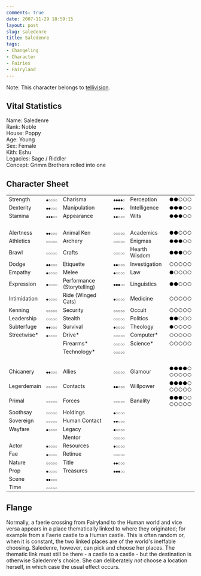 ```yaml
---
comments: true
date: 2007-11-29 18:59:15
layout: post
slug: saledenre
title: Saledenre
tags:
- Changeling
- Character
- Fairies
- Fairyland
---
```


<p>Note: This character belongs to <a href="http://tellivision.livejournal.com">tellivision</a>.</p>
<h2>Vital Statistics</h2>
<p>Name: Saledenre<br />
Rank: Noble<br />
House: Poppy<br />
Age: Young<br />
Sex: Female<br />
Kith: Eshu<br />
Legacies: Sage / Riddler<br />
Concept: Grimm Brothers rolled into one</p>
<h2>Character Sheet</h2>
<table border="0" width="100%" cellspacing="2" cellpadding="4">
<tr>
<td>Strength</td>
<td><img src="/img/fiction/characters/dots/1.png" /></td>
<td>Charisma</td>
<td><img src="/img/fiction/characters/dots/4.png" /></td>
<td>Perception</td>
<td><img src="/img/fiction/characters/dots/2.png" /></td>
</tr>
<tr>
<td>Dexterity</td>
<td><img src="/img/fiction/characters/dots/2.png" /></td>
<td>Manipulation</td>
<td><img src="/img/fiction/characters/dots/4.png" /></td>
<td>Intelligence</td>
<td><img src="/img/fiction/characters/dots/3.png" /></td>
</tr>
<tr>
<td>Stamina</td>
<td><img src="/img/fiction/characters/dots/3.png" /></td>
<td>Appearance</td>
<td><img src="/img/fiction/characters/dots/2.png" /></td>
<td>Wits</td>
<td><img src="/img/fiction/characters/dots/3.png" /></td>
</tr>
<tr>
<td>&nbsp;</td>
</tr>
<tr>
<td>Alertness</td>
<td><img src="/img/fiction/characters/dots/2.png" /></td>
<td>Animal Ken</td>
<td><img src="/img/fiction/characters/dots/0.png" /></td>
<td>Academics</td>
<td><img src="/img/fiction/characters/dots/2.png" /></td>
</tr>
<tr>
<td>Athletics</td>
<td><img src="/img/fiction/characters/dots/0.png" /></td>
<td>Archery</td>
<td><img src="/img/fiction/characters/dots/0.png" /></td>
<td>Enigmas</td>
<td><img src="/img/fiction/characters/dots/3.png" /></td>
</tr>
<tr>
<td>Brawl</td>
<td><img src="/img/fiction/characters/dots/0.png" /></td>
<td>Crafts</td>
<td><img src="/img/fiction/characters/dots/0.png" /></td>
<td>Hearth Wisdom</td>
<td><img src="/img/fiction/characters/dots/3.png" /></td>
</tr>
<tr>
<td>Dodge</td>
<td><img src="/img/fiction/characters/dots/2.png" /></td>
<td>Etiquette</td>
<td><img src="/img/fiction/characters/dots/2.png" /></td>
<td>Investigation</td>
<td><img src="/img/fiction/characters/dots/0.png" /></td>
</tr>
<tr>
<td>Empathy</td>
<td><img src="/img/fiction/characters/dots/1.png" /></td>
<td>Melee</td>
<td><img src="/img/fiction/characters/dots/1.png" /></td>
<td>Law</td>
<td><img src="/img/fiction/characters/dots/1.png" /></td>
</tr>
<tr>
<td>Expression</td>
<td><img src="/img/fiction/characters/dots/1.png" /></td>
<td>Performance (Storytelling)</td>
<td><img src="/img/fiction/characters/dots/3.png" /></td>
<td>Linguistics</td>
<td><img src="/img/fiction/characters/dots/2.png" /></td>
</tr>
<tr>
<td>Intimidation</td>
<td><img src="/img/fiction/characters/dots/1.png" /></td>
<td>Ride (Winged Cats)</td>
<td><img src="/img/fiction/characters/dots/1.png" /></td>
<td>Medicine</td>
<td><img src="/img/fiction/characters/dots/0.png" /></td>
</tr>
<tr>
<td>Kenning</td>
<td><img src="/img/fiction/characters/dots/0.png" /></td>
<td>Security</td>
<td><img src="/img/fiction/characters/dots/0.png" /></td>
<td>Occult</td>
<td><img src="/img/fiction/characters/dots/0.png" /></td>
</tr>
<tr>
<td>Leadership</td>
<td><img src="/img/fiction/characters/dots/0.png" /></td>
<td>Stealth</td>
<td><img src="/img/fiction/characters/dots/0.png" /></td>
<td>Politics</td>
<td><img src="/img/fiction/characters/dots/2.png" /></td>
</tr>
<tr>
<td>Subterfuge</td>
<td><img src="/img/fiction/characters/dots/2.png" /></td>
<td>Survival</td>
<td><img src="/img/fiction/characters/dots/1.png" /></td>
<td>Theology</td>
<td><img src="/img/fiction/characters/dots/1.png" /></td>
</tr>
<tr>
<td>Streetwise*</td>
<td><img src="/img/fiction/characters/dots/1.png" /></td>
<td>Drive*</td>
<td><img src="/img/fiction/characters/dots/0.png" /></td>
<td>Computer*</td>
<td><img src="/img/fiction/characters/dots/0.png" /></td>
</tr>
<tr>
<td></td>
<td></td>
<td>Firearms*</td>
<td><img src="/img/fiction/characters/dots/0.png" /></td>
<td>Science*</td>
<td><img src="/img/fiction/characters/dots/0.png" /></td>
</tr>
<tr>
<td></td>
<td></td>
<td>Technology*</td>
<td><img src="/img/fiction/characters/dots/0.png" /></td>
<td></td>
<td></td>
</tr>
<tr>
<td>&nbsp;</td>
</tr>
<tr>
<td>Chicanery</td>
<td><img src="/img/fiction/characters/dots/2.png" /></td>
<td>Allies</td>
<td><img src="/img/fiction/characters/dots/0.png" /></td>
<td>Glamour</td>
<td><img src="/img/fiction/characters/dots/4.png" /><img src="/img/fiction/characters/dots/0.png" /></td>
</tr>
<tr>
<td>Legerdemain</td>
<td><img src="/img/fiction/characters/dots/0.png" /></td>
<td>Contacts</td>
<td><img src="/img/fiction/characters/dots/2.png" /></td>
<td>Willpower</td>
<td><img src="/img/fiction/characters/dots/4.png" /><img src="/img/fiction/characters/dots/0.png" /></td>
</tr>
<tr>
<td>Primal</td>
<td><img src="/img/fiction/characters/dots/0.png" /></td>
<td>Forces</td>
<td><img src="/img/fiction/characters/dots/0.png" /></td>
<td>Banality</td>
<td><img src="/img/fiction/characters/dots/3.png" /><img src="/img/fiction/characters/dots/0.png" /></td>
</tr>
<tr>
<td>Soothsay</td>
<td><img src="/img/fiction/characters/dots/0.png" /></td>
<td>Holdings</td>
<td><img src="/img/fiction/characters/dots/1.png" /></td>
<td></td>
<td></td>
</tr>
<tr>
<td>Sovereign</td>
<td><img src="/img/fiction/characters/dots/0.png" /></td>
<td>Human Contact</td>
<td><img src="/img/fiction/characters/dots/2.png" /></td>
<td></td>
<td></td>
</tr>
<tr>
<td>Wayfare</td>
<td><img src="/img/fiction/characters/dots/1.png" /></td>
<td>Legacy</td>
<td><img src="/img/fiction/characters/dots/1.png" /></td>
<td></td>
<td></td>
</tr>
<tr>
<td></td>
<td></td>
<td>Mentor</td>
<td><img src="/img/fiction/characters/dots/0.png" /></td>
<td></td>
<td></td>
</tr>
<tr>
<td>Actor</td>
<td><img src="/img/fiction/characters/dots/1.png" /></td>
<td>Resources</td>
<td><img src="/img/fiction/characters/dots/1.png" /></td>
<td></td>
<td></td>
</tr>
<tr>
<td>Fae</td>
<td><img src="/img/fiction/characters/dots/1.png" /></td>
<td>Retinue</td>
<td><img src="/img/fiction/characters/dots/0.png" /></td>
<td></td>
<td></td>
</tr>
<tr>
<td>Nature</td>
<td><img src="/img/fiction/characters/dots/0.png" /></td>
<td>Title</td>
<td><img src="/img/fiction/characters/dots/2.png" /></td>
<td></td>
<td></td>
</tr>
<tr>
<td>Prop</td>
<td><img src="/img/fiction/characters/dots/1.png" /></td>
<td>Treasures</td>
<td><img src="/img/fiction/characters/dots/3.png" /></td>
<td></td>
<td></td>
</tr>
<tr>
<td>Scene</td>
<td><img src="/img/fiction/characters/dots/2.png" /></td>
<td></td>
<td></td>
<td></td>
<td></td>
</tr>
<tr>
<td>Time</td>
<td><img src="/img/fiction/characters/dots/0.png" /></td>
<td></td>
<td></td>
<td></td>
<td></td>
</tr>
</table>
<h2>Flange</h2>
<p>Normally, a faerie crossing from Fairyland to the Human world and vice versa appears in a place thematically linked to where they originated; for example from a Faerie castle to a Human castle.  This is often random or, when it is constant, the two linked places are of the world&#039;s ineffable choosing.  Saledenre, however, can pick and choose her places.  The thematic link must still be there - a castle to a castle - but the destination is otherwise Saledenre&#039;s choice.  She can deliberately <i>not</i> choose a location herself, in which case the usual effect occurs.</p>
